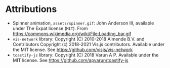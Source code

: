 # Attributions

- Spinner animation, `assets/spinner.gif`: John Anderson III, available under The Expat license (`MIT`). From https://commons.wikimedia.org/wiki/File:Loading_bar.gif
- `vis-network` library: Copyright (C) 2010-2018 Almende B.V. and Contributors Copyright (c) 2018-2021 Vis.js contributors. Available under the MIT license. See https://github.com/visjs/vis-network
- `toastify-js` library: Copyright (C) 2018 Varun A P. Available under the MIT license. See https://github.com/apvarun/toastify-js
